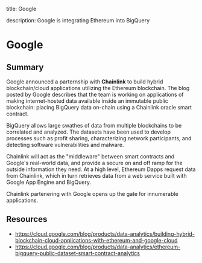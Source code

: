 title: Google

description: Google is integrating Ethereum into BigQuery

# Google

## Summary
Google announced a parternship with **Chainlink** to build hybrid blockchain/cloud applications utilizing the Ethereum blockchain. The blog posted by Google describes that the team is working on applications of making internet-hosted data available inside an immutable public blockchain: placing BigQuery data on-chain using a Chainlink oracle smart contract.

BigQuery allows large swathes of data from multiple blockchains to be correlated and analyzed. The datasets have been used to develop processes such as profit sharing, characterizing network participants, and detecting software vulnerabilities and malware.

Chainlink will act as the "middleware" between smart contracts and Google's real-world data, and provide a secure on and off ramp for the outside information they need. At a high level, Ethereum Dapps request data from Chainlink, which in turn retrieves data from a web service built with Google App Engine and BigQuery.

Chainlink partenering with Google opens up the gate for innumerable applications.

## Resources

* https://cloud.google.com/blog/products/data-analytics/building-hybrid-blockchain-cloud-applications-with-ethereum-and-google-cloud
* https://cloud.google.com/blog/products/data-analytics/ethereum-bigquery-public-dataset-smart-contract-analytics
